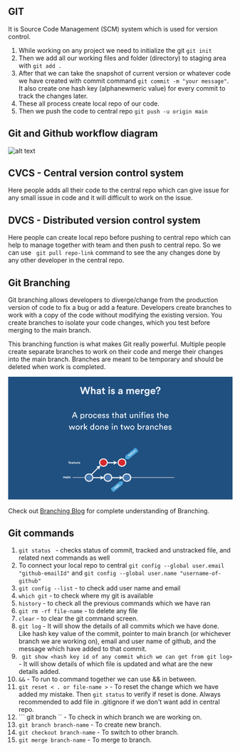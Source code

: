 ## GIT
It is Source Code Management (SCM) system which is used for version control.

1. While working on any project we need to initialize the git ``` git init ```
2. Then we add all our working files and folder (directory) to staging area with ``` git add . ```
3. After that we can take the snapshot of current version or whatever code we have created
with commit command ``` git commit -m "your message" ```. It also create one hash key (alphanewmeric value) for every commit to track the changes later.
4. These all process create local repo of our code.
5. Then we push the code to central repo ``` git push -u origin main ```

## Git and Github workflow diagram
![alt text](github.jpg?raw=true "Git and Github workflow")

## CVCS -  Central version control system
Here people adds all their code to the central repo which can give issue for any small issue in code and it will difficult to work on the issue. 

## DVCS  - Distributed version control system
Here people can create local repo before pushing to central repo which can help to manage together with team
and then push to central repo.
So we can use ``` git pull repo-link``` command to see the any changes done by any other developer in the central repo.

## Git Branching
Git branching allows developers to diverge/change from the production version of code to fix a bug or add a feature. Developers create branches to work with a copy of the code without modifying the existing version. You create branches to isolate your code changes, which you test before merging to the main branch.

This branching function is what makes Git really powerful. Multiple people create separate branches to work on their code and merge their changes into the main branch. Branches are meant to be temporary and should be deleted when work is completed.

![alt text](what-is-a-merge.gif?raw=true "Branch merging")

Check out [Branching Blog](https://www.varonis.com/blog/git-branching) for complete understanding of Branching.

## Git commands
1.  ```git status ``` - checks status of commit, tracked and unstracked file, and related next commands as well
2. To connect your local repo to central ``` git config --global user.email "github-emailId" ``` and ``` git config --global user.name "username-of-github" ```
3. ``` git config --list ``` - to check add user name and email
4. ``` which git ``` -  to check where my git is available
5. ``` history ``` - to check all the previous commands which we have ran
6. ``` git rm -rf file-name ``` - to delete any file 
7. ``` clear ``` - to clear the git command screen.
8. ``` git log ``` - It will show the details of all commits which we have done. Like hash key value of the 
commit, pointer to main branch (or whichever branch we are working on), email and user name of github, and the
message which have added to that commit.
9. ``` git show <hash key id of any commit which we can get from git log>``` - It will show details of which file is updated and what are the new details added.
10. ``` && ``` - To run to command together we can use && in between.  
11. ``` git reset < . or file-name > ``` - To reset the change which we have added my mistake. Then ``` git status ``` to verify if reset is done. Always recommended to add file in .gitignore if we don't want add in central repo.
12. ``` git branch `` - To check in which branch we are working on.
13. ``` git branch branch-name ``` - To create new branch.
14. ``` git checkout branch-name ``` - To switch to other branch.
15. ``` git merge branch-name ``` - To merge to branch.



